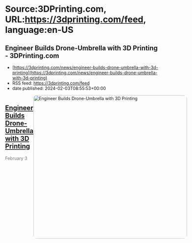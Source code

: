 # Source:3DPrinting.com, URL:https://3dprinting.com/feed, language:en-US

## Engineer Builds Drone-Umbrella with 3D Printing - 3DPrinting.com
 - [https://3dprinting.com/news/engineer-builds-drone-umbrella-with-3d-printing](https://3dprinting.com/news/engineer-builds-drone-umbrella-with-3d-printing)
 - RSS feed: https://3dprinting.com/feed
 - date published: 2024-02-03T08:55:53+00:00

<div style="display: flex;"><div><h2><a href="https://3dprinting.com/news/engineer-builds-drone-umbrella-with-3d-printing/" target="_blank">Engineer Builds Drone-Umbrella with 3D Printing</a></h2><span style="color: #777; font-size: 14px; margin-top: auto;">February 3</span></div><div><img alt="Engineer Builds Drone-Umbrella with 3D Printing" class="attachment-singular-featured-thumb size-singular-featured-thumb wp-post-image" height="467" src="https://3dprinting.com/wp-content/uploads/image1-160-500x467.png" style="border-radius: 10px; overflow: hidden;" width="500" /></div></div>

